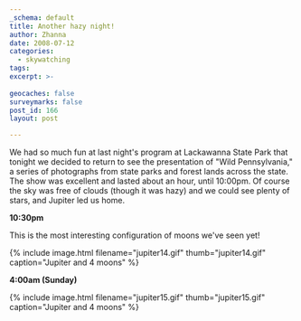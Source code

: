 ```yaml
---
_schema: default
title: Another hazy night!
author: Zhanna
date: 2008-07-12
categories:
  - skywatching  
tags:
excerpt: >- 
  
geocaches: false
surveymarks: false
post_id: 166
layout: post

---
```


We had so much fun at last night's program at Lackawanna State Park that tonight we decided to return to see the presentation of "Wild Pennsylvania," a series of photographs from state parks and forest lands across the state.  The show was excellent and lasted about an hour, until 10:00pm.  Of course the sky was free of clouds (though it was hazy) and we could see plenty of stars, and Jupiter led us home.

**10:30pm**

This is the most interesting configuration of moons we've seen yet!

{% include image.html filename="jupiter14.gif" thumb="jupiter14.gif" caption="Jupiter and 4 moons" %}

**4:00am (Sunday)**

{% include image.html filename="jupiter15.gif" thumb="jupiter15.gif" caption="Jupiter and 4 moons" %}

